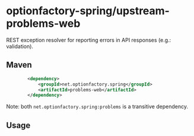 # optionfactory-spring/upstream-problems-web

REST exception resolver for reporting errors in API responses (e.g.: validation).

## Maven

```xml
        <dependency>
            <groupId>net.optionfactory.spring</groupId>
            <artifactId>problems-web</artifactId>
        </dependency>
```


Note: both `net.optionfactory.spring:problems` is a transitive dependency.


## Usage


